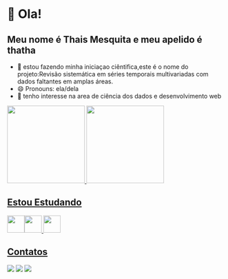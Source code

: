 # 👋 Ola!  
## Meu nome é Thais Mesquita e meu apelido é thatha

- 🔭 estou fazendo minha iniciaçao ciêntifica,este é o nome do projeto:Revisão sistemática em séries temporais multivariadas com dados faltantes em amplas áreas.
- 😄 Pronouns: ela/dela
- :crystal_ball: tenho interesse na area de ciência dos dados e desenvolvimento web



<div>
<a href="https://github.com/metsumesquita">
<img height="180em" src="https://github-readme-stats.vercel.app/api/top-langs/?username=metsumesquita&layout=compact&langs_count=7&theme=dracula"/>
<img height="180em" src="https://github-readme-stats.vercel.app/api?username=metsumesquita&show_icons=true&theme=dracula&include_all_commits=true&count_private=true"/>
</div>

## Estou Estudando 

<img src="https://cdn.jsdelivr.net/gh/devicons/devicon/icons/java/java-original.svg" width="40" height="40"/><img src="https://cdn.jsdelivr.net/gh/devicons/devicon/icons/python/python-original.svg" width="40" height="40"/>
<img src="https://cdn.jsdelivr.net/gh/devicons/devicon/icons/git/git-original.svg" width="40" height="40"/> 

## Contatos 
  
<div>
  <a href="https://www.linkedin.com/in/thais-m-45a25a1a5" target="_blank"><img src="https://img.shields.io/badge/-LinkedIn-%230077B5?style=for-the-badge&logo=linkedin&logoColor=white" target="_blank"></a>  
<a href="https://instagram.com/mightnight.py?igshid=YmMyMTA2M2Y=" target="_blank"><img src="https://img.shields.io/badge/-Instagram-%23E4405F?style=for-the-badge&logo=instagram&logoColor=white" target="_blank"></a>
<a href = "mailto:contato@yuukosan98"><img src="https://img.shields.io/badge/Gmail-D14836?style=for-the-badge&logo=gmail&logoColor=white" target="_blank"></a>
 
</div>

